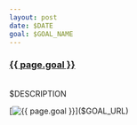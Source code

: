```yaml
---
layout: post
date: $DATE
goal: $GOAL_NAME
---
```


<h3 class="graph-align goal-title">
    <a href="$GOAL_URL" target="_blank">{{ page.goal }}</a>
</h3>

<br />
<div class="graph-align goal-text goal-description">
      $DESCRIPTION
</div>

[![{{ page.goal }}]($GOAL_GRAPH)]($GOAL_URL)
